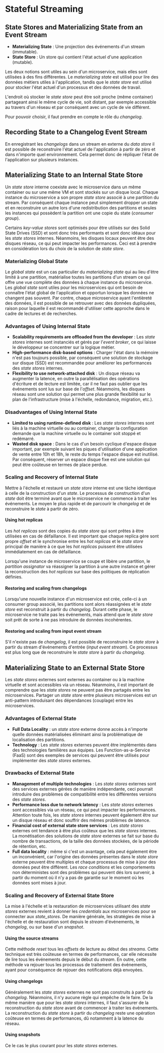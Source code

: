 # Stateful Streaming

## State Stores and Materializing State from an Event Stream

- **Materializing State** : Une projection des événements d'un stream (immutable).
- **State Store** : Un store qui contient l'état actuel d'une application (mutable).

Les deux notions sont utiles au sein d'un microservice, mais elles sont utilisées à des fins différentes. Le _materializing state_ est utilisé pour lire des données métiers utiles à l'application, tandis que le _state store_ est utilisé pour stocker l'état actuel d'un processus et des données de travail.

L'endroit où stocker le _state store_ peut être soit proche (même container) partageant ainsi le même cycle de vie, soit distant, par exemple accessible au travers d'un réseau et par conséquent avec un cycle de vie différent.

Pour pouvoir choisir, il faut prendre en compte le rôle du _changelog_.

## Recording State to a Changelog Event Stream

En enregistrant les _changelogs_ dans un stream en externe du _data store_ il est possible de reconstruire l'état actuel de l'application à partir de zéro et dans n'importe quel environnement. Cela permet donc de répliquer l'état de l'application sur plusieurs instances.

## Materializing State to an Internal State Store

Un _state store_ interne coexiste avec le microservice dans un même container ou sur une même VM et sont stockés sur un disque local. Chaque instance du microservice a son propre _state store_ associé à une partition du stream. Par conséquent chaque instance peut simplement dropper un state et en reconstruire un autre lors d'une redistribution des partitions et seules les instances qui possèdent la partition ont une copie du state (_consumer group_).

Certains _key-value stores_ sont optimisés pour être utilisés sur des Solid State Drives (SSD) et sont donc très performants et sont donc idéaux pour les _state stores_ internes. Néanmoins, les disques locaux peuvent être des disques réseau, ce qui peut impacter les performances. Ceci est à prendre en considération lors du choix de la solution de _state store_.

### Materializing Global State

Le _global state_ est un cas particulier du _materializing state_ qui au lieu d'être limité à une partition, matérialise toutes les partitions d'un stream ce qui offre une vue complète des données à chaque instance du microservice. Les _global state_ sont utiles pour les microservices qui ont besoin de connaître l'état global de l'application et opportun lorsque les données ne changent pas souvent. Par contre, chaque microservice ayant l'entièreté des données, il est possible de se retrouver avec des données dupliquées, raison pour laquelle il est recommandé d'utiliser cette approche dans le cadre de lectures et de recherches.

### Advantages of Using Internal State

- **Scalability requirements are offloaded from the developer** : Les _state stores_ internes sont instanciés et gérés par l'_event broker_, ce qui laisse le développeur se concentrer sur la logique métier.
- **High-performance disk-based options** : Charger l'état dans la mémoire n'est pas toujours possible, par conséquent une solution de stockage sur disque (SSD) est recommandée pour améliorer les performances des _state stores_ internes.
- **Flexibility to use network-attached disk** : Un disque réseau va augmenter la latence, en outre la parallélisation des opérations d'écriture et de lecture est limitée, car il ne faut pas oublier que les événements sont lus sur base de l'_offset_. Néanmoins, les disques réseau sont une solution qui permet une plus grande flexibilité sur le plan de l'infrastructure (mise à l'échelle, redondance, migration, etc.).

### Disadvantages of Using Internal State

- **Limited to using runtime-defined disk** : Les _state stores_ internes sont liés à la machine virtuelle ou au container, changer la configuration demande que la machine virtuelle ou le container soit stoppé et redémarré.
- **Wasted disk space** : Dans le cas d'un besoin cyclique d'espace disque important, par exemple suivant les piques d'utilisation d'une application de vente entre 10h et 18h, le reste du temps l'espace disque est inutilisé. Par conséquent, réserver un espace disque fixe est une solution qui peut être coûteuse en termes de place perdue.

### Scaling and Recovery of Internal State

Mettre à l'échelle et restauré un _state store_ interne est une tâche identique à celle de la construction d'un _state_. Le processus de construction d'un _state_ doit être terminé avant que le microservice ne commence à traiter les événements. Le moyen le plus rapide et de parcourir le _changelog_ et de reconstruire le _state_ à partir de zéro.

#### Using hot replicas

Les _hot replicas_ sont des copies du _state store_ qui sont prêtes à être utilisées en cas de défaillance. Il est important que chaque replica gère sont propre _offset_ et le synchronise entre les _hot replicas_ et le _state store_ principal de manière à ce que les _hot replicas_ puissent être utilisées immédiatement en cas de défaillance.

Lorsqu'une instance de microservice se coupe et libère une partition, le _partition assignator_ va réassigner la partition à une autre instance et gérer la reconstruction des _hot replicas_ sur base des politiques de réplication définies.

#### Restoring and scaling from changelogs

Lorsqu'une nouvelle instance d'un microservice est crée, celle-ci à un consumer group associé, les partitions sont alors réassignées et le _state store_ est reconstruit à partir du _changelog_. Durant cette phase, le microservice ne traite pas les événements, mais attend que le _state store_ soit prêt de sorte à ne pas introduire de données incohérentes.

#### Restoring and scaling from input event stream

S'il n'existe pas de _changelog_, il est possible de reconstruire le _state store_ à partir du stream d'événements d'entrée (_input event stream_). Ce processus est plus long que de reconstruire le _state store_ à partir du _changelog_.

## Materializing State to an External State Store

Les _state stores_ externes sont externes au container ou à la machine virtuelle et sont accessibles via un réseau. Néanmoins, il est important de comprendre que les _state stores_ ne peuvent pas être partagés entre les microservices. Partager un _state store_ entre plusieurs microservices est un anti-pattern introduisant des dépendances (couplage) entre les microservices.

### Advantages of External State

- **Full Data Locality** : un _state store_ externe donne accès à n'importe quelle données matérialisées éliminant ainsi la problématique de localisation des partitions.
- **Technology** : Les _state stores_ externes peuvent être implémentés dans des technologies familières aux équipes. Les Function-as-a-Service (FaaS) sont des exemples de services qui peuvent être utilisés pour implémenter des _state stores_ externes.

### Drawbacks of External State

- **Management of multiple technologies** : Les _state stores_ externes sont des services externes gérées de manière indépendante, ceci pourrait introduire des problèmes de compatibilité entre les différentes versions des _state stores_.
- **Performance loss due to network latency** : Les _state stores_ externes sont accessibles via un réseau, ce qui peut impacter les performances. Attention toute fois, les _state stores_ internes peuvent également être sur un disque réseau et donc souffrir des mêmes problèmes de latence.
- **Financial cost of external state store services** : Les _state stores_ externes ont tendance à être plus coûteux que les _state stores_ internes. La monétisation des solutions de _state store_ externes se fait sur base du nombre de transactions, de la taille des données stockées, de la période de rétention, etc.
- **Full data locality** : même si c'est un avantage, cela peut également être un inconvénient, car l'origine des données présentes dans le _state store_ externe peuvent être multiples et chaque processus de mise à jour des données peut être différent. Les _race conditions_ et les comportements non déterministes sont des problèmes qui peuvent dés lors survenir, à partir du moment où il n'y a pas de garantie sur le moment où les données sont mises à jour.

### Scaling and Recovery of External State Store

La mise à l'échelle et la restauration de microservices utilisant des _state stores_ externes revient à donner les _credentials_ aux microservices pour se connecter aux _state_stores_. De manière générale, les stratégies de mise à l'échelle et de restauration sont depuis le _stream_ d'événements, le _changelog_, ou sur base d'un _snapshot_.

#### Using the source streams

Cette méthode _reset_ tous les _offsets_ de lecture au début des _streams_. Cette technique est très coûteuse en termes de performances, car elle nécessite de lire tous les événements depuis le début du _stream_. En outre, cette méthode va rejouer tous les processus de traitement des événements, ayant pour conséquence de rejouer des notifications déjà envoyées.

#### Using changelogs

Généralement les _state stores_ externes ne sont pas construits à partir du _changelog_. Néanmoins, il n'y aucune règle qui empêche de le faire. De la même manière que pour les _state stores_ internes, il faut s'assurer de la reconstruction du _state store_ avant de commencer à traiter les événements. La reconstruction du _state store_ à partir du _changelog_ reste une opération coûteuse en termes de performances, dû notamment à la latence du réseau.

#### Using snapshots

Ce le cas le plus courant pour les _state stores_ externes. 
